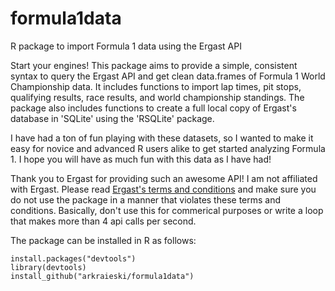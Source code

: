 # formula1data
R package to import Formula 1 data using the Ergast API

Start your engines! This package aims to provide a simple, consistent syntax to query the Ergast API and get clean data.frames of Formula 1 World Championship data. It includes functions to import lap times, pit stops, qualifying results, race results, and world championship standings. The package also includes functions to create a full local copy of Ergast's database in 'SQLite' using the 'RSQLite' package. 

I have had a ton of fun playing with these datasets, so I wanted to make it easy for novice and advanced R users alike to get started analyzing Formula 1. I hope you will have as much fun with this data as I have had!

Thank you to Ergast for providing such an awesome API! I am not affiliated with Ergast. Please read [Ergast's terms and conditions](https://ergast.com/mrd/terms/) and make sure you do not use the package in a manner that violates these terms and conditions. Basically, don't use this for commerical purposes or write a loop that makes more than 4 api calls per second.

The package can be installed in R as follows:

    install.packages("devtools")
    library(devtools)
    install_github("arkraieski/formula1data")


